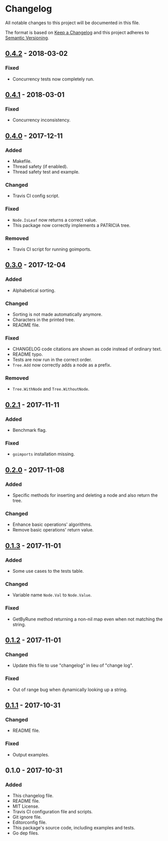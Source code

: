 # Changelog
All notable changes to this project will be documented in this file.

The format is based on [Keep a Changelog](http://keepachangelog.com/en/1.0.0/)
and this project adheres to [Semantic Versioning](http://semver.org/spec/v2.0.0.html).

## [0.4.2] - 2018-03-02
### Fixed
- Concurrency tests now completely run.

## [0.4.1] - 2018-03-01
### Fixed
- Concurrency inconsistency.

## [0.4.0] - 2017-12-11
### Added
- Makefile.
- Thread safety (if enabled).
- Thread safety test and example.

### Changed
- Travis CI config script.

### Fixed
- `Node.IsLeaf` now returns a correct value.
- This package now correctly implements a PATRICIA tree.

### Removed
- Travis CI script for running goimports.

## [0.3.0] - 2017-12-04
### Added
- Alphabetical sorting.

### Changed
- Sorting is not made automatically anymore.
- Characters in the printed tree.
- README file.

### Fixed
- CHANGELOG code citations are shown as code instead of ordinary text.
- README typo.
- Tests are now run in the correct order.
- `Tree.Add` now correctly adds a node as a prefix.

### Removed
- `Tree.WithNode` and `Tree.WithoutNode`.

## [0.2.1] - 2017-11-11
### Added
- Benchmark flag.

### Fixed
- `goimports` installation missing.

## [0.2.0] - 2017-11-08
### Added
- Specific methods for inserting and deleting a node and also return the tree.

### Changed
- Enhance basic operations' algorithms.
- Remove basic operations' return value.

## [0.1.3] - 2017-11-01
### Added
- Some use cases to the tests table.

### Changed
- Variable name `Node.Val` to `Node.Value`.

### Fixed
- GetByRune method returning a non-nil map even when not matching the string.

## [0.1.2] - 2017-11-01
### Changed
- Update this file to use "changelog" in lieu of "change log".

### Fixed
- Out of range bug when dynamically looking up a string.

## [0.1.1] - 2017-10-31
### Changed
- README file.

### Fixed
- Output examples.

## 0.1.0 - 2017-10-31
### Added
- This changelog file.
- README file.
- MIT License.
- Travis CI configuration file and scripts.
- Git ignore file.
- Editorconfig file.
- This package's source code, including examples and tests.
- Go dep files.

[0.4.2]: https://github.com/gbrlsnchs/patricia/compare/v0.4.1...v0.4.2
[0.4.1]: https://github.com/gbrlsnchs/patricia/compare/v0.4.0...v0.4.1
[0.4.0]: https://github.com/gbrlsnchs/patricia/compare/v0.3.0...v0.4.0
[0.3.0]: https://github.com/gbrlsnchs/patricia/compare/v0.2.1...v0.3.0
[0.2.1]: https://github.com/gbrlsnchs/patricia/compare/v0.2.0...v0.2.1
[0.2.0]: https://github.com/gbrlsnchs/patricia/compare/v0.1.3...v0.2.0
[0.1.3]: https://github.com/gbrlsnchs/patricia/compare/v0.1.2...v0.1.3
[0.1.2]: https://github.com/gbrlsnchs/patricia/compare/v0.1.1...v0.1.2
[0.1.1]: https://github.com/gbrlsnchs/patricia/compare/v0.1.0...v0.1.1
